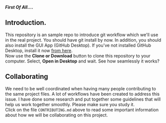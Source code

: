 **_First Of All...._**
## Introduction.
This repository is an sample repo to introduce git workflow which we'll use in the real project. You should have git install by now. In addition, you should also install the GUI App (GitHub Desktop). If you've not installed GitHub Desktop, install it now [from here](https://desktop.github.com/).   
Now use the **Clone or Download** button to clone this repository to your computer. Select, **Open in Desktop** and wait. See how seamlessly it works?

## Collaborating
We need to be well coordinated when having many people contributing to the same project files. A lot of workflows have been created to address this issue. I have done some research and put together some guidelines that will help us work together smoothly. Please make sure you study it.    
Click on the file `CONTRIBUTING.md` above to read some important information about how we will be collaborating on this project.